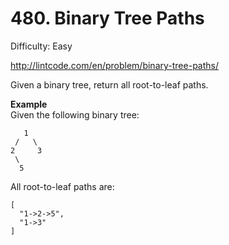 # 480. Binary Tree Paths

Difficulty: Easy

http://lintcode.com/en/problem/binary-tree-paths/

Given a binary tree, return all root-to-leaf paths.

**Example**  
Given the following binary tree:
```
   1
 /   \
2     3
 \
  5
```
All root-to-leaf paths are:
```
[
  "1->2->5",
  "1->3"
]
```
